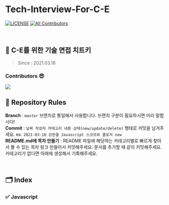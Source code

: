 # Tech-Interview-For-C-E

[![LICENSE](https://img.shields.io/dub/l/vibe-d.svg?style=flat-square)](https://github.com/C-E-handbook/tech-interview-for-C-E/blob/master/LICENSE)
[![All Contributors](https://img.shields.io/badge/all_contributors-10-orange.svg?style=flat-square)](#contributors)

<br />

## 📖 C-E를 위한 기술 면접 치트키

> Since : 2021.03.18 <br />

### Contributors 😎

<a href="https://github.com/C-E-handbook/tech-interview-for-C-E/graphs/contributors">
  <img src="https://contrib.rocks/image?repo=C-E-handbook/tech-interview-for-C-E" />
</a>

<br />

## 🚨 Repository Rules

**Branch** : `master` 브랜치로 통일해서 사용합니다. 브랜치 구분이 필요하시면 미리 말합시다! <br />
**Commit** : `날짜 작성자 카테고리 내용 상태(new/update/delete)` 형태로 커밋을 남겨주세요. ex. `2021-03-18 강한결 Javascript 스코프와 클로저 new`<br />
**README.md에 목차 만들기** : README 파일에 해당하는 카테고리별로 빠르게 찾아서 볼 수 있는 목차 링크 만들어서 커밋해주세요. 문서를 추가할 때 같이 커밋해주세요. 카테고리가 없다면 아래에 생성해서 기록해주세요.

<br />

## 🗂️ Index

### ✅ Javascript
